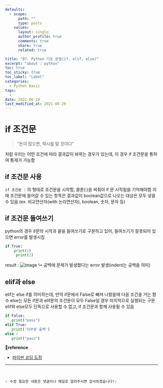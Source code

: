 ```yaml
---
defaults:
  - scope:
      path: ""
      type: posts
    values:
      layout: single
      author_profile: true
      comments: true
      share: true
      related: true

title: "07. Python 기초 문법(if, elif, else)"
excerpt: "about : python"
toc: true
toc_sticky: true
toc_label: "Label"
categories:
  - Python Basic
tags:
  - 
date: 2021-06-29
last_modified_at: 2021-06-29
---
```


# if 조건문


> "돈이 많으면, 택시를 탈 것이다"

처럼 우리는 어떤 조건에 따라 결과값이 바뀌는 경우가 있는데, 이 경우 if 조건문을 통하여 통제가 가능함

## if 조건문 사용

`if 조건문 :` 의 형태로 조건문을 시작함, 콜론(:)을 써줘야 if 문 시작됨을 기억해야함
이때 조건문에 들어갈 수 있는 항목은 결과값이 boolean값으로 나오는 대상은 모두 넣을 수 있음
(ex. 비교연산자(with 논리연산자), boolean, 숫자, 문자 등)


## if 조건문 들여쓰기

python의 경우 if문의 시작과 끝을 들여쓰기로 구분하고 있어, 들여쓰기가 잘못되어 있으면 error를 발생시킴

```python
if True: 
    print(1)
     print(2)
```
result : 
![image](https://user-images.githubusercontent.com/77658029/123762828-22ad2f00-d8fe-11eb-8862-7d379919ca9a.png)
 ↳ 공백에 문제가 발생했다는 error 발생(indent는 공백을 의미)
 
 ## elif과 else
 
 elif는 else if를 의미하는데, 만약 if문에서 False로 빠져 나왔을때 다음 조건을 거는 함수
 else는 모든 if문과 elif문의 조건문이 모두 False일 경우 마지막으로 실행되는 구문
 elif와 else모두 단독으로 사용할 수 없고, if 조건문과 함께 사용될 수 있음

 ```python
if False:
    print("pass")
elif True:
    print('이부분 출력')
else : 
    print("pass")
```

**📌reference**
- [파이썬 코딩 도장](https://dojang.io/course/view.php?id=7)

---
<br>

```
💡 수정 필요한 내용은 댓글이나 메일로 알려주시면 감사하겠습니다!💡 
```